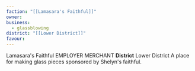 ```yaml
---
faction: "[[Lamasara's Faithful]]"
owner: 
business:
  - glassblowing
district: "[[Lower District]]"
favour:
---
```

Lamasara's Faithful EMPLOYER MERCHANT
**District** Lower District 
A place for making glass pieces sponsored by Shelyn's faithful.
